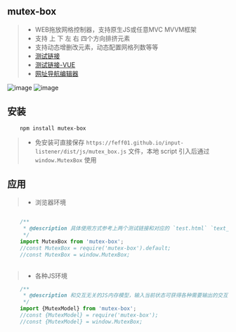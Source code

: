 ## mutex-box

> * WEB拖放网格控制器，支持原生JS或任意MVC MVVM框架
> * 支持 上 下 左 右 四个方向排挤元素
> * 支持动态增删改元素，动态配置网格列数等等
> * [测试链接](https://feff01.github.io/mutex-box/dist/test.html)
> * [测试链接-VUE](https://feff01.github.io/mutex-box/dist/test_vue.html)
> * [网址导航编辑器](http://www.holdhot.com/#/editor)

![image](https://feff01.github.io/static/img/holdhot_1.gif)
![image](https://feff01.github.io/static/img/mutex_box_1.gif)


## 安装

```
    npm install mutex-box
```
> * 免安装可直接保存 `https://feff01.github.io/input-listener/dist/js/mutex_box.js` 文件，本地 script 引入后通过 `window.MutexBox` 使用


## 应用

> * 浏览器环境
```javascript

    /**
     * @description 具体使用方式参考上两个测试链接和对应的 `test.html` `text_vue.html` 页面 
     */
    import MutexBox from 'mutex-box';
    //const MutexBox = require('mutex-box').default;
    //const MutexBox = window.MutexBox;
    
```

> * 各种JS环境
```javascript
    /**
     * @description 和交互无关的JS内存模型，输入当前状态可获得各种需要输出的交互
     */
    import {MutexModel} from 'mutex-box';
    //const {MutexModel} = require('mutex-box');
    //const {MutexModel} = window.MutexBox;
```